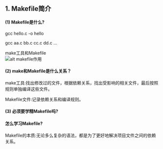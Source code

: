 ## 1. Makefile简介

#### (1) Makefile是什么?

gcc hello.c -o hello

gcc aa.c bb.c cc.c dd.c ...

make工具和Makefile  
![alt makefile作用](https://gitee.com/Embedfire-imx6/embed_linux_tutorial_ppt/blob/master/Linux%E8%A7%86%E9%A2%91%E6%95%99%E7%A8%8B%E8%AF%BE%E4%BB%B6%E4%B8%8E%E7%AC%94%E8%AE%B0/%E7%AC%AC30%E8%AE%B2%20Makefile%E7%AE%80%E4%BB%8B/makefile.drawio)

#### (2) make和Makefile是什么关系？

make工具:找出修改过的文件，根据依赖关系，找出受影响的相关文件，最后按照规则单独编译这些文件。

Makefile文件:记录依赖关系和编译规则。

#### (3) 必须要学精Makefile吗?

#### 怎么学习Makefile?

Makefile的本质:无论多么复杂的语法，都是为了更好地解决项目文件之间的依赖关系。

